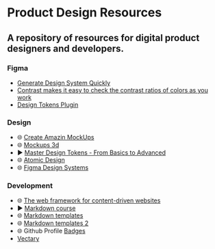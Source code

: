 # Product Design Resources

## A repository of resources for digital product designers and developers.

### Figma
  - [Generate Design System Quickly](https://figr.design/)
  - [Contrast makes it easy to check the contrast ratios of colors as you work](https://www.figma.com/community/plugin/748533339900865323/contrast)
  - [Design Tokens Plugin](https://www.figma.com/community/plugin/888356646278934516/design-tokens)


### Design
  - 🌐 [Create Amazin MockUps](https://shots.so/)
  - 🌐 [Mockups 3d](https://rotato.app/)
  - ▶️ [Master Design Tokens - From Basics to Advanced](https://www.youtube.com/watch?v=OMGTP2QpfiY)
  - 🌐 [Atomic Design](https://www.uifrommars.com/atomic-design-ventajas/)
  - 🌐 [Figma Design Systems](https://help.figma.com/hc/en-us/articles/14552901442839-Overview-Introduction-to-design-systems)


### Development
  - 🌐 [The web framework for content-driven websites](https://astro.build/)
  - ▶️ [Markdown course](https://ed.team/cursos/markdown)
  - 🌐 [Markdown templates](https://github.com/durgeshsamariya/awesome-github-profile-readme-templates/tree/master/templates)
  - 🌐 [Markdown templates 2](https://zzetao.github.io/awesome-github-profile/)
  - 🌐 Github Profile [Badges](https://shields.io/)
  - [Vectary](https://app.vectary.com/)
